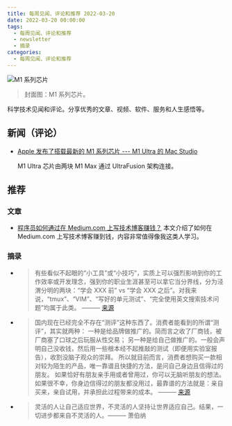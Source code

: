 ```yaml
---
title: 每周见闻、评论和推荐 2022-03-20
date: 2022-03-20 00:00:00
tags:
  - 每周见闻、评论和推荐
  - newsletter
  - 摘录
categories:
  - 每周见闻、评论和推荐
---
```


![M1 系列芯片](/asset/Apple-M1-chip-family-lineup.jpg)

> 封面图：M1 系列芯片。

科学技术见闻和评论。分享优秀的文章、视频、软件、服务和人生感悟等。

<!-- more -->

## 新闻（评论）

- [Apple 发布了搭载最新的 M1 系列芯片 --- M1 Ultra 的 Mac Studio](https://www.apple.com.cn/mac-studio/)

  M1 Ultra 芯片由两块 M1 Max 通过 UltraFusion 架构连接。

## 推荐

### 文章

- [程序员如何通过在 Medium.com 上写技术博客赚钱？](https://medium.com/写作之路/程序员如何在medium-com上通过写技术博客赚钱-6d47d82b03dd)
  本文介绍了如何在 Medium.com 上写技术博客赚到钱，内容非常值得像我这类人学习。

### 摘录

- > 有些看似不起眼的“小工具”或“小技巧”，实质上可以强烈影响到你的工作效率或开发理念，强到你的职业生涯甚至可以拿它当分界线，分为泾渭分明的两块：“学会 XXX 前” vs “学会 XXX 之后”。对我来说，“tmux”、“VIM”、“写好的单元测试”、“完全使用英文搜索技术问题”均属于此类。 ——— [来源](https://twitter.com/Piglei/status/1501389100074500098)

- > 国内现在已经完全不存在“测评”这种东西了。消费者能看到的所谓“测评”，其实就两种：
  > 一种是给品牌做推广的。简而言之收了厂商钱，被厂商塞了口球之后玩服从性交易；
  > 另一种是给自己做推广的。一般会声明自己没收钱，然后用一些根本经不起推敲的测试（即便用实验室报告），收割没脑子观众的崇拜。
  > 所以就目前而言，消费者想购买一款相对较为陌生的产品，唯一靠谱且快捷的方法，是问自己身边且信得过的朋友。
  > 如果恰好有朋友亲手用或者曾用过，你可以无脑听朋友的想法。
  > 如果很不幸，你身边信得过的朋友都没用过，最靠谱的方法就是：亲自买来，亲自试用，并承担此过程带来的成本。
  > ——— [来源](https://twitter.com/AlllexHu/status/1502678247636570121)

- > 灵活的人让自己适应世界，不灵活的人坚持让世界适应自己。结果，一切进步都来自不灵活的人。——— 萧伯纳
